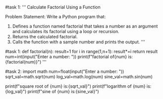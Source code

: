 #task 1:
'''
Calculate Factorial Using a Function


Problem Statement: Write a Python program that:
1.   Defines a function named factorial that takes a number as an argument and calculates its factorial using a loop or recursion.
2.   Returns the calculated factorial.
3.   Calls the function with a sample number and prints the output.
'''

#task 1:
def factorial(n):
    result=1
    for i in range(1,n+1):
        result*=i
    return result
num=int(input("Enter a number: "))
print(f"factorial of{num} is:{factorial(num)}")
'''


#task 2:
import math
num=float(input("Enter a number: "))
sqrt_val=math.sqrt(num)
log_val=math.log(num)
sine_val=math.sin(num)

print(f"square root of {num} is:{sqrt_val}")
print(f"logarithm of {num} is:{log_val}")
print(f"sine of {num} is:{sine_val}")

